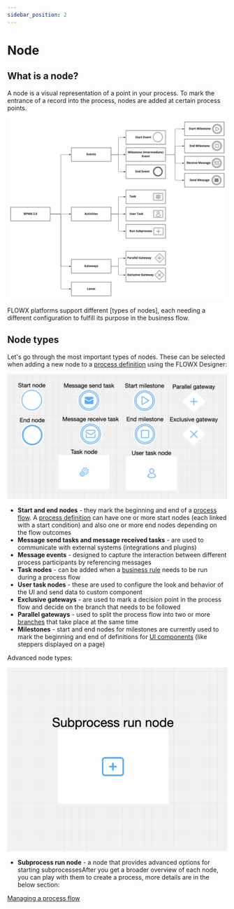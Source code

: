 ```yaml
---
sidebar_position: 2
---
```


# Node

## What is a node?

A node is a visual representation of a point in your process. To mark the entrance of a record into the process, nodes are added at certain process points.

![](./img/node_diagram.png)

FLOWX platforms support different [types of nodes], each needing a different configuration to fulfill its purpose in the business flow.

## Node types

Let's go through the most important types of nodes. These can be selected when adding a new node to a [process definition](../process/process-definition/process-definition.md) using the FLOWX Designer:

![](./img/nodes_types.png)


+ **​Start and end nodes**​​​ ​- they mark the beginning and end of a [process flow](../../platform-overview/frameworks-and-standards/business-process-industry-standards/intro-to-bpmn/intro-to-bpmn.md#bpmn-20-elements). A [process definition](../process/process-definition/process-definition.md) can have one or more start nodes (each linked with a start condition) and also one or more end nodes depending on the flow outcomes
+ **​Message send tasks and message received tasks** ​- are used to communicate with external systems (integrations and plugins)
+ **Message events** - designed to capture the interaction between different process participants by referencing messages
+ ​**Task nodes**​​ - can be added when a [business rule](../actions/business-rule-action/business-rule-action.md) needs to be run during a process flow
+ **​User task nodes** ​- these are used to configure the look and behavior of the UI and send data to custom component
+ ​**Exclusive gateways**​​ - are used to mark a decision point in the process flow and decide on the branch that needs to be followed
+ **​Parallel gateways**​​ - used to split the process flow into two or more [branches](../../flowx-designer/managing-a-process-flow/adding-more-flow-branches.md) that take place at the same time
+ **​Milestones**​​ - start and end nodes for milestones are currently used to mark the beginning and end of definitions for [UI components](../ui-designer/ui-component-types/ui-component-types.md) (like steppers displayed on a page)

Advanced node types:​

![](./img/subprocess_node.png)

* ​**​Subprocess run node**​ - a node that provides advanced options for starting subprocessesAfter you get a broader overview of each node, you can play with them to create a process, more details are in the below section:

[Managing a process flow](../../flowx-designer/managing-a-process-flow/managing-a-process-flow.md)